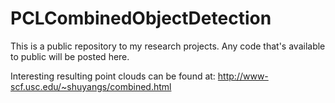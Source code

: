 PCLCombinedObjectDetection
==========================

This is a public repository to my research projects. Any code that's available to public will be posted here.

Interesting resulting point clouds can be found at: http://www-scf.usc.edu/~shuyangs/combined.html